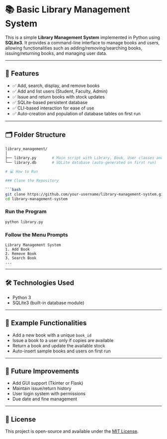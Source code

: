 # 📚 Basic Library Management System

This is a simple **Library Management System** implemented in Python using **SQLite3**. It provides a command-line interface to manage books and users, allowing functionalities such as adding/removing/searching books, issuing/returning books, and managing user data.

---

## 🔧 Features

- ✅ Add, search, display, and remove books  
- ✅ Add and list users (Student, Faculty, Admin)  
- ✅ Issue and return books with stock updates  
- ✅ SQLite-based persistent database  
- ✅ CLI-based interaction for ease of use  
- ✅ Auto-creation and population of database tables on first run  

---

## 🗂️ Folder Structure

```bash
library_management/
│
├── library.py       # Main script with Library, Book, User classes and logic
└── library.db       # SQLite database (auto-generated on first run)

# 💻 How to Run

### Clone the Repository

```bash
git clone https://github.com/your-username/library-management-system.git
cd library-management-system
```

### Run the Program

```bash
python library.py
```

### Follow the Menu Prompts

```
Library Management System
1. Add Book
2. Remove Book
3. Search Book
...
```

---

## 🛠️ Technologies Used

- Python 3  
- SQLite3 (built-in database module)

---

## 🧠 Example Functionalities

- Add a new book with a unique `book_id`  
- Issue a book to a user only if copies are available  
- Return a book and update the available stock  
- Auto-insert sample books and users on first run  

---

## 📌 Future Improvements

- Add GUI support (Tkinter or Flask)  
- Maintain issue/return history  
- User login system with permissions  
- Due date and fine management  

---

## 📄 License

This project is open-source and available under the [MIT License](LICENSE).
